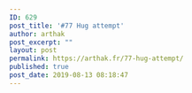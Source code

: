 ```yaml
---
ID: 629
post_title: '#77 Hug attempt'
author: arthak
post_excerpt: ""
layout: post
permalink: https://arthak.fr/77-hug-attempt/
published: true
post_date: 2019-08-13 08:18:47
---
```

<!-- wp:image {"id":564} -->
<figure class="wp-block-image"><img src="https://arthak.fr/wp-content/uploads/2019/08/77-calin.jpg" alt="" class="wp-image-564"/></figure>
<!-- /wp:image -->